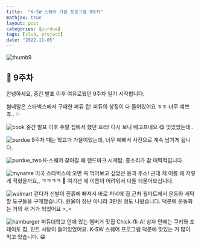 ```yaml
---
title:  "K-SW 스퀘어 가을 프로그램 9주차"
mathjax: true
layout: post
categories: [purdue]
tags: [club, project]
date: "2022-11-05"
---
```


![thumb9](/assets/photos/nine/thumb9.jpg)



## 🤗 9주차

안녕하세요, 중간 발표 이후 여유로웠던 9주차 일기 시작합니다.

썸네일은 스타벅스에서 구매한 퍼듀 컵! 퍼듀의 상징이 다 들어있어요 ㅎㅎ 너무 예쁘죠.. ✨


![cook](/assets/photos/nine/cook.jpg)
중간 발표 이후 주말 집에서 했던 요리! 다시 보니 배고프네요 😋 맛있었는데..

![purdue](/assets/photos/nine/purdue.jpg)
9주차 때는 학교가 가을이었는데, 너무 예뻐서 사진으로 계속 남기게 됩니다.

![purdue_two](/assets/photos/nine/purdue_two.jpg)
K-스퀘어 찾아갈 때 랜드마크 시계탑. 종소리가 참 매력적입니다.

![myname](/assets/photos/nine/myname.jpg)
미국 스타벅스에 오면 꼭 먹어보고 싶었던 용과 주스! 근데 제 이름 왜 저렇게 적혔을까요,, ㅋㅋㅋㅋ 🤣 여기선 제 이름이 어려워서 다들 되물어보십니다.

![walmart](/assets/photos/nine/walmart.jpg)
걷다가 신발이 진흙에 빠져서 바로 저녁에 집 근처 월마트에서 운동화 세탁할 도구들을 구매했습니다. 환율이 장난 아니라 3만원 정도 나왔습니다. 덕분에 운동화는 거의 새 거가 되었어요 >_<

![hamburger](/assets/photos/nine/hamburger.jpg)
퍼듀대학교 안에 있는 햄버거 맛집 Chick-fli-A! 상자 안에는 쿠키와 포테이토 칩, 민트 사탕이 들어있었어요. K-SW 스퀘어 프로그램 덕분에 맛있는 거 많이 먹고 있습니다. 😁